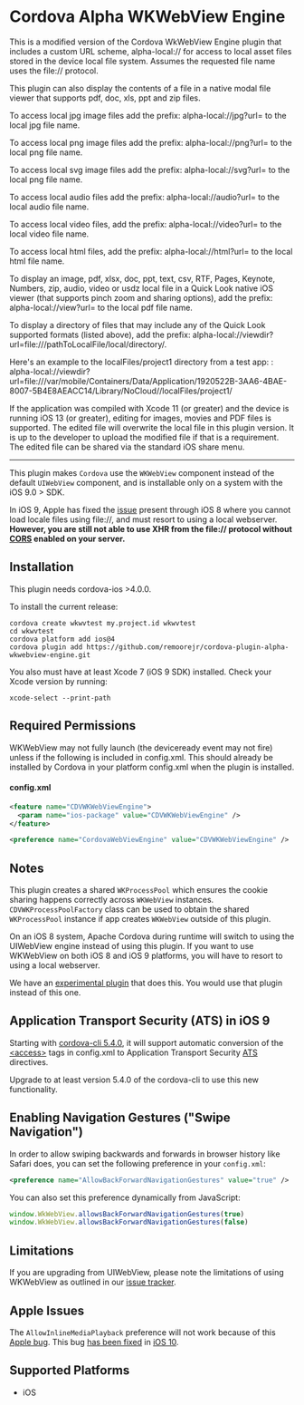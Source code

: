 <!--
# license: Licensed to the Apache Software Foundation (ASF) under one
#         or more contributor license agreements.  See the NOTICE file
#         distributed with this work for additional information
#         regarding copyright ownership.  The ASF licenses this file
#         to you under the Apache License, Version 2.0 (the
#         "License"); you may not use this file except in compliance
#         with the License.  You may obtain a copy of the License at
#
#           http://www.apache.org/licenses/LICENSE-2.0
#
#         Unless required by applicable law or agreed to in writing,
#         software distributed under the License is distributed on an
#         "AS IS" BASIS, WITHOUT WARRANTIES OR CONDITIONS OF ANY
#         KIND, either express or implied.  See the License for the
#         specific language governing permissions and limitations
#         under the License.
-->


Cordova Alpha WKWebView Engine
======

This is a modified version of the Cordova WkWebView Engine plugin that includes a custom URL scheme, alpha-local:// for access to local asset files
stored in the device local file system. Assumes the requested file name uses the file:// protocol. 

This plugin can also display the contents of a file in a native modal file viewer that supports pdf, doc, xls, ppt and zip files.

To access local jpg image files add the prefix:   alpha-local://jpg?url= to the local jpg file name.

To access local png image files add the prefix:   alpha-local://png?url= to the local png file name.

To access local svg image files add the prefix:   alpha-local://svg?url= to the local png file name.

To access local audio files add the prefix:   alpha-local://audio?url= to the local audio file name.

To access local video files, add the prefix:  alpha-local://video?url= to the local video file name.

To access local html files, add the prefix:  alpha-local://html?url= to the local html file name.

To display an image, pdf, xlsx, doc, ppt, text, csv, RTF, Pages, Keynote, Numbers, zip, audio, video or usdz local file in a Quick Look native iOS viewer (that supports pinch zoom and sharing options), add the prefix:  alpha-local://view?url= to the local pdf file name.

To display a directory of files that may include any of the Quick Look supported formats (listed above), add the prefix: alpha-local://viewdir?url=file:///pathToLocalFile/local/directory/.

Here's an example to the localFiles/project1 directory from a test app:  : alpha-local://viewdir?url=file:///var/mobile/Containers/Data/Application/1920522B-3AA6-4BAE-8007-5B4E8AEACC14/Library/NoCloud//localFiles/project1/

If the application was compiled with Xcode 11 (or greater) and the device is running iOS 13 (or greater), editing for images, movies and PDF files is supported. The edited file will overwrite the local file in this plugin version. It is up to the developer to upload the modified file if that is a requirement. The edited file can be shared via the standard iOS share menu. 

-----------

This plugin makes `Cordova` use the `WKWebView` component instead of the default `UIWebView` component, and is installable only on a system with the iOS 9.0 > SDK.

In iOS 9, Apple has fixed the [issue](http://www.openradar.me/18039024) present through iOS 8 where you cannot load locale files using file://, and must resort to using a local webserver. **However, you are still not able to use XHR from the file:// protocol without [CORS](https://developer.mozilla.org/en-US/docs/Web/HTTP/Access_control_CORS) enabled on your server.**

Installation
-----------

This plugin needs cordova-ios >4.0.0.

To install the current release:

    cordova create wkwvtest my.project.id wkwvtest
    cd wkwvtest
    cordova platform add ios@4
    cordova plugin add https://github.com/remoorejr/cordova-plugin-alpha-wkwebview-engine.git

You also must have at least Xcode 7 (iOS 9 SDK) installed. Check your Xcode version by running:

    xcode-select --print-path

Required Permissions
-----------
WKWebView may not fully launch (the deviceready event may not fire) unless if the following is included in config.xml. This should already be installed by Cordova in your platform config.xml when the plugin is installed.

#### config.xml

```xml
<feature name="CDVWKWebViewEngine">
  <param name="ios-package" value="CDVWKWebViewEngine" />
</feature>

<preference name="CordovaWebViewEngine" value="CDVWKWebViewEngine" />
```

Notes
------
This plugin creates a shared `WKProcessPool` which ensures the cookie sharing happens correctly across `WKWebView` instances. `CDVWKProcessPoolFactory` class can be used to obtain the shared `WKProcessPool` instance if app creates `WKWebView` outside of this plugin.

On an iOS 8 system, Apache Cordova during runtime will switch to using the UIWebView engine instead of using this plugin. If you want to use WKWebView on both iOS 8 and iOS 9 platforms, you will have to resort to using a local webserver.

We have an [experimental plugin](https://github.com/apache/cordova-plugins/tree/wkwebview-engine-localhost) that does this. You would use that plugin instead of this one.

Application Transport Security (ATS) in iOS 9
-----------

Starting with [cordova-cli 5.4.0](https://www.npmjs.com/package/cordova), it will support automatic conversion of the [&lt;access&gt;](http://cordova.apache.org/docs/en/edge/guide/appdev/whitelist/index.html) tags in config.xml to Application Transport Security [ATS](https://developer.apple.com/library/prerelease/ios/documentation/General/Reference/InfoPlistKeyReference/Articles/CocoaKeys.html#//apple_ref/doc/uid/TP40009251-SW33) directives.

Upgrade to at least version 5.4.0 of the cordova-cli to use this new functionality.

Enabling Navigation Gestures ("Swipe Navigation")
-----------

In order to allow swiping backwards and forwards in browser history like Safari does, you can set the following preference in your `config.xml`:

```xml
<preference name="AllowBackForwardNavigationGestures" value="true" />
```

You can also set this preference dynamically from JavaScript:

```js
window.WkWebView.allowsBackForwardNavigationGestures(true)
window.WkWebView.allowsBackForwardNavigationGestures(false)
```

Limitations
--------

If you are upgrading from UIWebView, please note the limitations of using WKWebView as outlined in our [issue tracker](https://issues.apache.org/jira/issues/?jql=project%20%3D%20CB%20AND%20labels%20%3D%20wkwebview-known-issues).

Apple Issues
-------

The `AllowInlineMediaPlayback` preference will not work because of this [Apple bug](http://openradar.appspot.com/radar?id=6673091526656000). This bug [has been fixed](https://issues.apache.org/jira/browse/CB-11452) in [iOS 10](https://twitter.com/shazron/status/745546355796389889).



Supported Platforms
-------------------

- iOS
